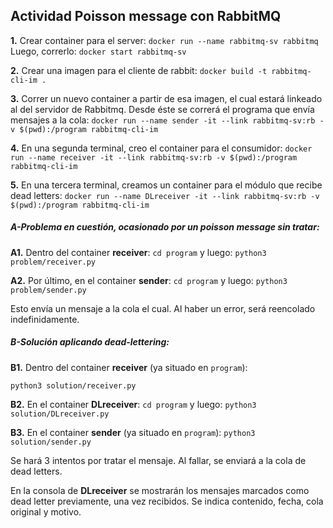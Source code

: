 ## Actividad Poisson message con RabbitMQ

**1.** Crear container para el server:
`docker run --name rabbitmq-sv rabbitmq`
Luego, correrlo:
`docker start rabbitmq-sv`

**2.** Crear una imagen para el cliente de rabbit:
`docker build -t rabbitmq-cli-im .`

**3.** Correr un nuevo container a partir de esa imagen, el cual estará linkeado al del servidor de Rabbitmq. Desde éste se correrá el programa que envía mensajes a la cola:
`docker run --name sender -it --link rabbitmq-sv:rb -v $(pwd):/program rabbitmq-cli-im`

**4.** En una segunda terminal, creo el container para el consumidor:
`docker run --name receiver -it --link rabbitmq-sv:rb -v $(pwd):/program rabbitmq-cli-im`

**5.** En una tercera terminal, creamos un container para el módulo que recibe dead letters:
`docker run --name DLreceiver -it --link rabbitmq-sv:rb -v $(pwd):/program rabbitmq-cli-im`

<h5> A-Problema en cuestión, ocasionado por un poisson message sin tratar: </h5>

**A1.** Dentro del container **receiver**:
`cd program`
y luego:
`python3 problem/receiver.py`

**A2.** Por último, en el container **sender**:
`cd program`
y luego:
`python3 problem/sender.py`

Esto envía un mensaje a la cola el cual. Al haber un error, será reencolado indefinidamente.

<h5> B-Solución aplicando dead-lettering: </h5>

**B1.** Dentro del container **receiver** (ya situado en `program`):

`python3 solution/receiver.py`

**B2.** En el container **DLreceiver**:
`cd program`
y luego:
`python3 solution/DLreceiver.py`

**B3.** En el container **sender** (ya situado en `program`):
`python3 solution/sender.py`

Se hará 3 intentos por tratar el mensaje. Al fallar, se enviará a la cola de dead letters.

En la consola de **DLreceiver** se mostrarán los mensajes marcados como dead letter previamente, una vez recibidos. Se indica contenido, fecha, cola original y motivo.